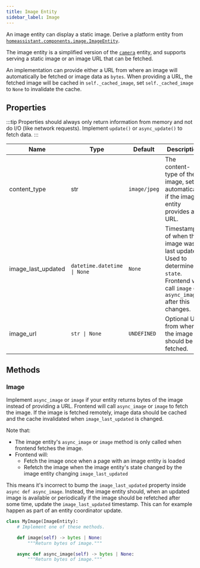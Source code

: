 ```yaml
---
title: Image Entity
sidebar_label: Image
---
```


An image entity can display a static image. Derive a platform entity from [`homeassistant.components.image.ImageEntity`](https://github.com/home-assistant/core/blob/dev/homeassistant/components/image/__init__.py).

The image entity is a simplified version of the [`camera`](/docs/core/entity/camera) entity, and supports serving a static image or an image URL that can be fetched.

An implementation can provide either a URL from where an image will automatically be fetched or image data as `bytes`. When providing a URL, the fetched image will be cached in `self._cached_image`, set `self._cached_image` to `None` to invalidate the cache.

## Properties

:::tip
Properties should always only return information from memory and not do I/O (like network requests). Implement `update()` or `async_update()` to fetch data.
:::

| Name               | Type                              | Default      | Description                                                                                              |
| -------------------| --------------------------------- | ------------ | -------------------------------------------------------------------------------------------------------- |
| content_type       | str                               | `image/jpeg` | The content-type of the image, set automatically if the image entity provides a URL.                     |
| image_last_updated | <code>datetime.datetime &#124; None</code> | `None`       | Timestamp of when the image was last updated. Used to determine `state`. Frontend will call `image` or `async_image` after this changes. |
| image_url          | <code>str &#124; None</code>      | `UNDEFINED`  | Optional URL from where the image should be fetched.                                                     |

## Methods

### Image

Implement `async_image` or `image` if your entity returns bytes of the image instead of providing a URL. Frontend will call `async_image` or `image` to fetch the image. If the image is fetched remotely, image data should be cached and the cache invalidated when `image_last_updated` is changed.

Note that:
- The image entity's `async_image` or `image` method is only called when frontend fetches the image.
- Frontend will:
  - Fetch the image once when a page with an image entity is loaded
  - Refetch the image when the image entity's state changed by the image entity changing `image_last_updated`

This means it's incorrect to bump the `image_last_updated` property inside `async def async_image`. Instead, the image entity should, when an updated image is available or periodically if the image should be refetched after some time, update the `image_last_updated` timestamp. This can for example happen as part of an entity coordinator update.

```python
class MyImage(ImageEntity):
    # Implement one of these methods.

    def image(self) -> bytes | None:
        """Return bytes of image."""

    async def async_image(self) -> bytes | None:
        """Return bytes of image."""
```
